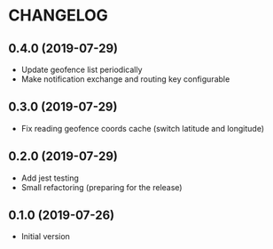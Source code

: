 CHANGELOG
=========

## 0.4.0 (2019-07-29)
* Update geofence list periodically
* Make notification exchange and routing key configurable

## 0.3.0 (2019-07-29)
* Fix reading geofence coords cache (switch latitude and longitude)

## 0.2.0 (2019-07-29)
* Add jest testing
* Small refactoring (preparing for the release)

## 0.1.0 (2019-07-26)
* Initial version